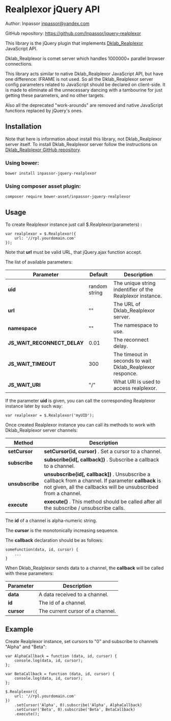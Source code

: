 Realplexor jQuery API
=====================

Author: Inpassor <inpassor@yandex.com>

GitHub repository: https://github.com/Inpassor/jquery-realplexor

This library is the jQuery plugin that implements
[Dklab_Realplexor](https://github.com/DmitryKoterov/dklab_realplexor)
JavaScript API.

Dklab_Realplexor is comet server which handles 1000000+ parallel
browser connections.

This library acts similar to native Dklab_Realplexor JavaScript API,
but have one difference: IFRAME is not used. So all the Dklab_Realplexor
server config parameters related to JavaScript should be declared on
client-side.
It is made to eliminate all the unnecessary dancing with a tambourine
for just getting these parameters, and no other targets.

Also all the deprecated "work-arounds" are removed and native
JavaScript functions replaced by jQuery's ones.

## Installation

Note that here is information about install this library, not
Dklab_Realplexor server itself. To install Dklab_Realplexor server
follow the instructions on
[Dklab_Realplexor GitHub repository](https://github.com/DmitryKoterov/dklab_realplexor).

### Using bower:

```
bower install inpassor-jquery-realplexor
```

### Using composer asset plugin:

```
composer require bower-asset/inpassor-jquery-realplexor
```

## Usage

To create Realplexor instance just call $.Realplexor(parameters) : 
```
var realplexor = $.Realplexor({
    url: '//rpl.yourdomain.com'
});
```
Note that **url** must be valid URL, that jQuery.ajax function accept. 

The list of available parameters:

Parameter | Default | Description
--- | --- | ---
**uid** | random string | The unique string indentifier of the Realplexor instance.
**url** | "" |The URL of Dklab_Realplexor server.
**namespace** | "" | The namespace to use.
**JS_WAIT_RECONNECT_DELAY** | 0.01 | The reconnect delay. 
**JS_WAIT_TIMEOUT** | 300 | The timeout in seconds to wait Dklab_Realplexor responce.
**JS_WAIT_URI** | "/" | What URI is used to access realplexor.

If the parameter **uid** is given, you can call the corresponding
Realplexor instance later by such way:
```
var realplexor = $.Realplexor('myUID');
```

Once created Realplexor instance you can call its methods to work with
Dklab_Realplexor server channels: 

Method | Description
--- | ---
**setCursor** | **setCursor(id, cursor)** . Set a cursor to a channel.
**subscribe** | **subscribe(id[, callback])** . Subscribe a callback to a channel.
**unsubscribe** | **unsubscribe(id[, callback])** . Unsubscribe a callback from a channel. If parameter **callback** is not given, all the callbacks will be unsubscribed from a channel.
**execute** | **execute()** . This method should be called after all the subscribe / unsubscribe calls.

The **id** of a channel is alpha-numeric string.

The **cursor** is the monotonically increasing sequence.

The **callback** declaration should be as follows:
```
someFunction(data, id, cursor) {
    ...
}
```
When Dklab_Realplexor sends data to a channel, the **callback** will be
called with these parameters: 

Parameter | Description
--- | ---
**data** | A data received to a channel. 
**id** | The id of a channel.
**cursor** | The current cursor of a channel.

## Example

Create Realplexor instance, set cursors to "0" and subscribe to
channels "Alpha" and "Beta":
```
var AlphaCallback = function (data, id, cursor) {
    console.log(data, id, cursor);
};

var BetaCallback = function (data, id, cursor) {
    console.log(data, id, cursor);
};

$.Realplexor({
    url: '//rpl.yourdomain.com'
})
    .setCursor('Alpha', 0).subscribe('Alpha', AlphaCallback)
    .setCursor('Beta', 0).subscribe('Beta', BetaCallback)
    .execute();
```
